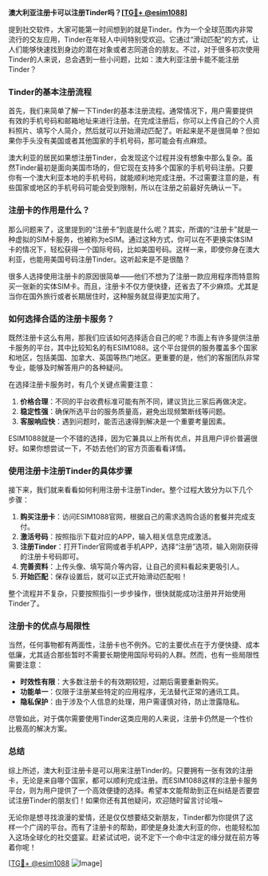 **澳大利亚注册卡可以注册Tinder吗？[[TG💪+ @esim1088](https://t.me/s/esim1088)]**

提到社交软件，大家可能第一时间想到的就是Tinder。作为一个全球范围内非常流行的交友应用，Tinder在年轻人中间特别受欢迎。它通过“滑动匹配”的方式，让人们能够快速找到身边的潜在对象或者志同道合的朋友。不过，对于很多初次使用Tinder的人来说，总会遇到一些小问题，比如：澳大利亚注册卡能不能注册Tinder？

### Tinder的基本注册流程

首先，我们来简单了解一下Tinder的基本注册流程。通常情况下，用户需要提供有效的手机号码和邮箱地址来进行注册。在完成注册后，你可以上传自己的个人资料照片、填写个人简介，然后就可以开始滑动匹配了。听起来是不是很简单？但如果你手头没有美国或者其他国家的手机号码，那可能会有点麻烦。

澳大利亚的居民如果想注册Tinder，会发现这个过程并没有想象中那么复杂。虽然Tinder最初是面向美国市场的，但它现在支持多个国家的手机号码注册。只要你有一个澳大利亚本地的手机号码，就能顺利地完成注册。不过需要注意的是，有些国家或地区的手机号码可能会受到限制，所以在注册之前最好先确认一下。

### 注册卡的作用是什么？

那么问题来了，这里提到的“注册卡”到底是什么呢？其实，所谓的“注册卡”就是一种虚拟的SIM卡服务，也被称为eSIM。通过这种方式，你可以在不更换实体SIM卡的情况下，轻松获得一个国际号码，比如美国号码。这样一来，即使你身在澳大利亚，也能用美国号码注册Tinder。这听起来是不是很酷？

很多人选择使用注册卡的原因很简单——他们不想为了注册一款应用程序而特意购买一张新的实体SIM卡。而且，注册卡不仅方便快捷，还省去了不少麻烦。尤其是当你在国外旅行或者长期居住时，这种服务就显得更加实用了。

### 如何选择合适的注册卡服务？

既然注册卡这么有用，那我们应该如何选择适合自己的呢？市面上有许多提供注册卡服务的平台，其中比较知名的有ESIM1088。这个平台提供的服务覆盖多个国家和地区，包括美国、加拿大、英国等热门地区。更重要的是，他们的客服团队非常专业，能够及时解答用户的各种疑问。

在选择注册卡服务时，有几个关键点需要注意：

1. **价格合理**：不同的平台收费标准可能有所不同，建议货比三家后再做决定。
2. **稳定性强**：确保所选平台的服务质量高，避免出现频繁断线等问题。
3. **客服响应快**：遇到问题时，能否迅速得到解决是一个重要考量因素。

ESIM1088就是一个不错的选择，因为它兼具以上所有优点，并且用户评价普遍很好。如果你想尝试一下，不妨去他们的官方页面看看详情。

### 使用注册卡注册Tinder的具体步骤

接下来，我们就来看看如何利用注册卡注册Tinder。整个过程大致分为以下几个步骤：

1. **购买注册卡**：访问ESIM1088官网，根据自己的需求选购合适的套餐并完成支付。
2. **激活号码**：按照指示下载对应的APP，输入相关信息完成激活。
3. **注册Tinder**：打开Tinder官网或者手机APP，选择“注册”选项，输入刚刚获得的注册卡号码即可。
4. **完善资料**：上传头像、填写简介等内容，让自己的资料看起来更吸引人。
5. **开始匹配**：保存设置后，就可以正式开始滑动匹配啦！

整个流程并不复杂，只要按照指引一步步操作，很快就能成功注册并开始使用Tinder了。

### 注册卡的优点与局限性

当然，任何事物都有两面性，注册卡也不例外。它的主要优点在于方便快捷、成本低廉，尤其适合那些暂时不需要长期使用国际号码的人群。然而，也有一些局限性需要注意：

- **时效性有限**：大多数注册卡的有效期较短，过期后需要重新购买。
- **功能单一**：仅限于注册某些特定的应用程序，无法替代正常的通讯工具。
- **隐私保护**：由于涉及个人信息的处理，用户需谨慎对待，防止泄露隐私。

尽管如此，对于偶尔需要使用Tinder这类应用的人来说，注册卡仍然是一个性价比极高的解决方案。

### 总结

综上所述，澳大利亚注册卡是可以用来注册Tinder的。只要拥有一张有效的注册卡，无论是来自哪个国家，都可以顺利完成注册。而ESIM1088这样的注册卡服务平台，则为用户提供了一个高效便捷的选择。希望本文能帮助到正在纠结是否要尝试注册Tinder的朋友们！如果你还有其他疑问，欢迎随时留言讨论哦~

无论你是想寻找浪漫的爱情，还是仅仅想要结交新朋友，Tinder都为你提供了这样一个广阔的平台。而有了注册卡的帮助，即使是身处澳大利亚的你，也能轻松加入这场全球化的社交盛宴。赶紧试试吧，说不定下一个命中注定的缘分就在前方等着你呢！

[[TG💪+ @esim1088](https://t.me/s/esim1088) ![Image](https://i.postimg.cc/4NQfJmqS/Snipaste-2025-05-13-00-14-12.png)]